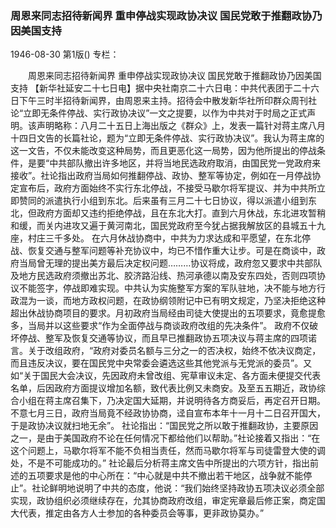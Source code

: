 ### 周恩来同志招待新闻界  重申停战实现政协决议  国民党敢于推翻政协乃因美国支持

1946-08-30
第1版()
专栏：

　　周恩来同志招待新闻界
    重申停战实现政协决议
    国民党敢于推翻政协乃因美国支持
    【新华社延安二十七日电】据中央社南京二十六日电：中共代表团于二十六日下午三时半招待新闻界，由周恩来主持。招待会中散发新华社所印群众周刊社论“立即无条件停战、实行政协决议”一文之提要，以作为中共对于时局之正式声明。该声明略称：八月二十五日上海出版之《群众》上，发表一篇针对蒋主席八月十四日文告的长篇社论，题为“立即无条件停战、实行政协决议”。我认为蒋主席的这一文告，不仅未能改变这种局势，而且更恶化这一局势，因为他所提出的停战条件，是要“中共部队撤出许多地区，并将当地民选政府取消，由国民党一党政府来接收”。社论指出政府当局如何推翻停战、政协、整军等协定，例如在一月停战协定宣布后，政府方面始终不实行东北停战，不接受马歇尔将军提议、并为中共所立即赞同的派遣执行小组到东北。后来虽有三月二十七日协议，得以派遣小组到东北，但政府方面却又违约拒绝停战，且在东北大打。直到六月休战，东北进攻暂稍和缓，而关内进攻又遍于黄河南北，国民党政府至今犹占据我解放区的县城五十九座，村庄三千多处。
    在六月休战协商中，中共为力求达成和平愿望，在东北停战、恢复交通与整军问题等补充协议中，均已不惜作重大让步。可是在商谈中，政府当局曾无理的提出美方最后决定权问题………协议将成，政府忽又要求中共部队及地方民选政府须撤出苏北、胶济路沿线、热河承德以南及安东四处，否则四项协议不能签字，停战即难实现。中共认为实施整军方案的军队驻地，决不能与地方行政混为一谈，而地方政权问题，在政协纲领附记中已有明文规定，乃坚决拒绝这种超出休战协商项目的要求。月初政府当局经由司徒大使提出的五项要求，竟愈提愈多，当局并以这些要求“作为全面停战与商谈政府改组的先决条件”。
    政府不仅破坏停战、整军及恢复交通等协议，而且早已推翻政协五项决议与蒋主席的四项诺言。关于改组政府，“政府对委员名额与三分之一的否决权，始终不依决议商定，而且违反决议，要在国民党中央常委会遴选这些其他党派与无党派的委员”。又如“关于国民大会决议，先因政府未曾改组、宪草审议未定、各方面未便提交代表名单，后因政府方面提议增加名额，致代表比例又未商安。及至五五期近，政协综合小组在蒋主席召集下，乃决定国大延期，并说明待各方商妥后，再定召开日期。不意七月三日，政府当局竟不经政协协商，迳自宣布本年十一月十二日召开国大，于是政协决议就扫地无余”。
    社论指出：“国民党之所以敢于推翻政协，主要原因之一，是由于美国政府不论在任何情况下都给他们以帮助。”社论接着又指出：“在这个问题上，马歇尔将军不能不负相当责任，然而马歇尔将军与司徒雷登大使的调处，不是不可能成功的。”
    社论最后分析蒋主席文告中所提出的六项方针，指出前述的五项要求是他的中心所在：“中心就是中共不撤出若干地区，战争就不能停止”。社论鲜明地说明了中共的态度，他说：“我们始终坚持政协五项决议必须全部实现，政协组织必须继续存在，允其协商政府改组，审定宪章最后修正案，商定国大代表，推定由各方人士参加的各种委员会等事，更非政协莫办。”
